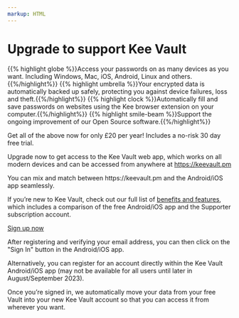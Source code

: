 ```yaml
---
markup: HTML
---
```

<h1>Upgrade to support Kee Vault</h1>

<div class="highlights upgrade">
{{% highlight globe %}}Access your passwords on as many devices as you want. Including Windows, Mac, iOS, Android, Linux and others.{{%/highlight%}}
{{% highlight umbrella %}}Your encrypted data is automatically backed up safely, protecting you against device failures, loss and theft.{{%/highlight%}}
{{% highlight clock %}}Automatically fill and save passwords on websites using the Kee browser extension on your computer.{{%/highlight%}}
{{% highlight smile-beam %}}Support the ongoing improvement of our Open Source software.{{%/highlight%}}
</div>

<p>Get all of the above now for only £20 per year! Includes a no-risk 30 day free trial.</p>

<p style="text-align:left">Upgrade now to get access to the Kee Vault web app, which works on all modern devices and can be accessed from anywhere at <a href="https://keevault.pm">https://keevault.pm</a></p>

<p>You can mix and match between https://keevault.pm and the Android/iOS app seamlessly.</p>

<p>If you’re new to Kee Vault, check out our full list of <a href="/features">benefits and features</a>, which includes a comparison of the free Android/iOS app and the Supporter subscription account.</p>

<div class="vault_button upgrade">
    <a class="btn btn-success btn-large" href="https://keevault.pm">Sign up now</a>
</div>

<p>After registering and verifying your email address, you can then click on the "Sign In" button in the Android/iOS app.</p>

<p>Alternatively, you can register for an account directly within the Kee Vault Android/iOS app (may not be available for all users until later in August/September 2023).</p>

<p>Once you’re signed in, we automatically move your data from your free Vault into your new Kee Vault account so that you can access it from wherever you want.</p>